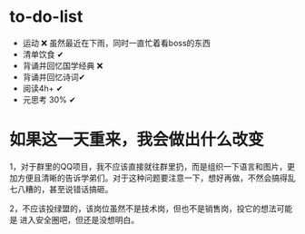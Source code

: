 

# to-do-list

- 运动 ❌ 虽然最近在下雨，同时一直忙着看boss的东西
- 清单饮食 ✔
- 背诵并回忆国学经典 ❌
- 背诵并回忆诗词✔
- 阅读4h+ ✔
- 元思考 30% ✔

# 如果这一天重来，我会做出什么改变

1，对于群里的QQ项目，我不应该直接就往群里扔，而是组织一下语言和图片，更加方便且清晰的告诉学弟们。对于这种问题要注意一下，想好再做，不然会搞得乱七八糟的，甚至说错话搞砸。

2，不应该投绿盟的，该岗位虽然不是技术岗，但也不是销售岗，投它的想法可能是 进入安全圈吧，但还是没想明白。



